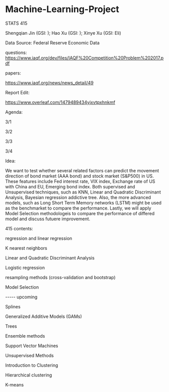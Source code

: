 # Machine-Learning-Project
STATS 415

Shengqian Jin (GSI: ); Hao Xu (GSI: ); Xinye Xu (GSI: Eli)

Data Source: Federal Reserve Economic Data

questions: 
https://www.iaqf.org/dev/files/IAQF%20Competition%20Problem%202017.pdf

papers: 

https://www.iaqf.org/news/news_detail/49


Report Edit:

https://www.overleaf.com/1479489434yjxvtpxhnkmf

Agenda: 

3/1

3/2

3/3

3/4

Idea:

We want to test whether several related factors can predict the movement direction of bond market (AAA bond) and stock market (S&P500) in US. These features include Fed interest rate, VIX index, Exchange rate of US with China and EU, Emerging bond index. 
Both supervised and Unsupervised techniques, such as KNN, Linear and Quadratic Discriminant Analysis, Bayesian regression addictive tree. Also, the more advanced models, such as Long Short Term Memory networks (LSTM) might be used as the benchmarket to compare the performance.  Lastly, we will apply Model Selection methodologeis to compare the performance of differed model and discuss futuere improvement. 


415 contents: 

regression and linear regression

K nearest neighbors

Linear and Quadratic Discriminant Analysis

Logistic regression

resampling methods (cross-validation and bootstrap)

Model Selection


----- upcoming

Splines

Generalized Additive Models (GAMs)

Trees

Ensemble methods

Support Vector Machines

Unsupervised Methods

Introduction to Clustering

Hierarchical clustering

K-means
